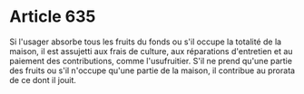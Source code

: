 # Article 635

Si l'usager absorbe tous les fruits du fonds ou s'il occupe la totalité de la maison, il est assujetti aux frais de culture, aux réparations d'entretien et au paiement des contributions, comme l'usufruitier.   S'il ne prend qu'une partie des fruits ou s'il n'occupe qu'une partie de la maison, il contribue au prorata de ce dont il jouit.